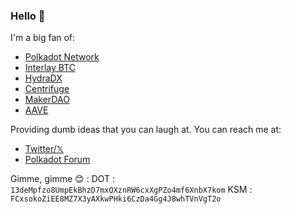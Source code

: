 ### Hello 👋
I'm a big fan of:
- [Polkadot Network](https://polkadot.network/)
- [Interlay BTC](https://www.interlay.io/)
- [HydraDX](https://hydradx.io/)
- [Centrifuge](https://centrifuge.io/)
- [MakerDAO](https://makerdao.com/)
- [AAVE](https://aave.com/)

Providing dumb ideas that you can laugh at.
You can reach me at:
- [Twitter/𝕏](https://twitter.com/Ekatva336115)
- [Polkadot Forum](https://forum.polkadot.network/u/ektvwcksvn/activity)

Gimme, gimme :blush: :
DOT : `13deMpfzo8UmpEkBhzD7mxQXznRW6cxXgPZo4mf6XnbX7kom`
KSM : `FCxsokoZiEE8MZ7X3yAXkwPHki6CzDa4Gg4J8whTVnVgT2o`
<!--
**EktvWcksvn/EktvWcksvn** is a ✨ _special_ ✨ repository because its `README.md` (this file) appears on your GitHub profile.

Here are some ideas to get you started:

- 🔭 I’m currently working on ...
- 🌱 I’m currently learning ...
- 👯 I’m looking to collaborate on ...
- 🤔 I’m looking for help with ...
- 💬 Ask me about ...
- 📫 How to reach me: ...
- 😄 Pronouns: ...
- ⚡ Fun fact: ...
-->
